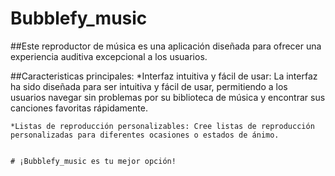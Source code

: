# Bubblefy_music 

##Este reproductor de música es una aplicación diseñada para ofrecer una experiencia auditiva excepcional a los usuarios.

##Caracteristicas principales:
    *Interfaz intuitiva y fácil de usar: La interfaz ha sido diseñada para ser intuitiva y fácil de usar, permitiendo a los usuarios navegar sin problemas por su biblioteca de música y encontrar sus canciones favoritas rápidamente.

    *Listas de reproducción personalizables: Cree listas de reproducción personalizadas para diferentes ocasiones o estados de ánimo.


    # ¡Bubblefy_music es tu mejor opción!